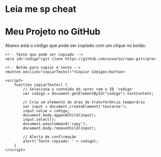# Leia me sp cheat

<!DOCTYPE html>
<html lang="pt-br">
<head>
    <meta charset="UTF-8">
    <meta name="viewport" content="width=device-width, initial-scale=1.0">
    <title>Botão de Copiar no GitHub Pages</title>
</head>
<body>
    <h1>Meu Projeto no GitHub</h1>
    <p>Abaixo está o código que pode ser copiado com um clique no botão:</p>
    
    <!-- Texto que pode ser copiado -->
    <pre id="codigo">git clone https://github.com/usuario/repo.git</pre>
    
    <!-- Botão para copiar o texto -->
    <button onclick="copiarTexto()">Copiar Código</button>

    <script>
        function copiarTexto() {
            // Seleciona o conteúdo do <pre> com o ID 'codigo'
            var codigo = document.getElementById("codigo").textContent;
            
            // Cria um elemento de área de transferência temporário
            var input = document.createElement('textarea');
            input.value = codigo;
            document.body.appendChild(input);
            input.select();
            document.execCommand('copy');
            document.body.removeChild(input);
            
            // Alerta de confirmação
            alert('Texto copiado: ' + codigo);
        }
    </script>
</body>
</html>
